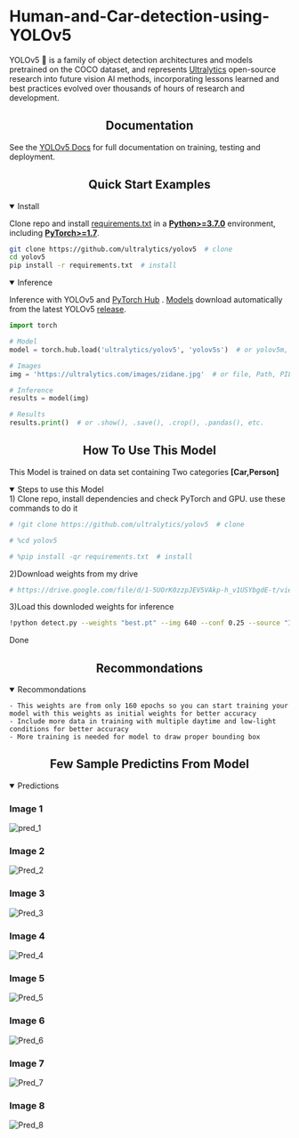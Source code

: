 # Human-and-Car-detection-using-YOLOv5

YOLOv5 🚀 is a family of object detection architectures and models pretrained on the COCO dataset, and represents <a href="https://ultralytics.com">Ultralytics</a>
 open-source research into future vision AI methods, incorporating lessons learned and best practices evolved over thousands of hours of research and development.
</p>

</div>

## <div align="center">Documentation</div>

See the [YOLOv5 Docs](https://docs.ultralytics.com) for full documentation on training, testing and deployment.

## <div align="center">Quick Start Examples</div>

<details open>
<summary>Install</summary>

Clone repo and install [requirements.txt](https://github.com/ultralytics/yolov5/blob/master/requirements.txt) in a
[**Python>=3.7.0**](https://www.python.org/) environment, including
[**PyTorch>=1.7**](https://pytorch.org/get-started/locally/).

```bash
git clone https://github.com/ultralytics/yolov5  # clone
cd yolov5
pip install -r requirements.txt  # install
```

</details>

<details open>
<summary>Inference</summary>

Inference with YOLOv5 and [PyTorch Hub](https://github.com/ultralytics/yolov5/issues/36)
. [Models](https://github.com/ultralytics/yolov5/tree/master/models) download automatically from the latest
YOLOv5 [release](https://github.com/ultralytics/yolov5/releases).

```python
import torch

# Model
model = torch.hub.load('ultralytics/yolov5', 'yolov5s')  # or yolov5m, yolov5l, yolov5x, custom

# Images
img = 'https://ultralytics.com/images/zidane.jpg'  # or file, Path, PIL, OpenCV, numpy, list

# Inference
results = model(img)

# Results
results.print()  # or .show(), .save(), .crop(), .pandas(), etc.
```
</details>

## <div align="center">How To Use This Model</div>
 This Model is trained on data set containing Two categories **[Car,Person]**
<details open>
<summary>Steps to use this Model</summary>
 1) Clone repo, install dependencies and check PyTorch and GPU.
 use these commands to do it

 ```python
# !git clone https://github.com/ultralytics/yolov5  # clone
 
# %cd yolov5
 
# %pip install -qr requirements.txt  # install
 ```
 
 2)Download weights from my drive

 ```python
# https://drive.google.com/file/d/1-5UOrK0zzpJEV5VAkp-h_v1USYbgdE-t/view?usp=sharing
 ```
 
 3)Load this downloded weights for inference 

 ```bash
 !python detect.py --weights "best.pt" --img 640 --conf 0.25 --source "Image.jpg"
 ```
 Done
 
</details>

## <div align="center">Recommondations</div>
<details open>
<summary>Recommondations</summary>
 
 ```
 - This weights are from only 160 epochs so you can start training your model with this weights as initial weights for better accuracy
 - Include more data in training with multiple daytime and low-light conditions for better accuracy
 - More training is needed for model to draw proper bounding box
 ```
 </details>

## <div align="center">Few Sample Predictins From Model</div>
<details open>
<summary>Predictions</summary>

### Image 1
 ![pred_1](https://user-images.githubusercontent.com/83882379/152647859-b31a5409-9006-4aaa-97e9-d36a91083afb.jpg)
 
### Image 2

 ![Pred_2](https://user-images.githubusercontent.com/83882379/152647901-d54d1e0a-68ac-47a3-81f0-9b3c11cb6789.jpg)

 ### Image 3
 
 ![Pred_3](https://user-images.githubusercontent.com/83882379/152647909-1d3e17bb-e802-4513-b8da-28978a1a7f65.jpg)

  ### Image 4
 
 ![Pred_4](https://user-images.githubusercontent.com/83882379/152647914-30aeae1f-6ab3-4955-8d14-3e8b87b9bf82.jpg)

 ### Image 5
 
 ![Pred_5](https://user-images.githubusercontent.com/83882379/152647922-b1881eb1-25eb-468d-af8f-6accbc586238.png)
 
### Image 6
 ![Pred_6](https://user-images.githubusercontent.com/83882379/152647927-506e5692-ed45-44ab-a9eb-f3e0b38ebd71.jpg)

### Image 7

 ![Pred_7](https://user-images.githubusercontent.com/83882379/152647929-e0fa97ae-0fd9-4e57-8a9d-1d8e5353944f.jpg)

 ### Image 8
 
 ![Pred_8](https://user-images.githubusercontent.com/83882379/152647931-218ced82-7758-436c-bed7-a64f90c7c954.jpg)
 </details>
